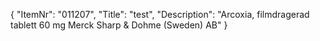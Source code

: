 {
  "ItemNr": "011207",
  "Title": "test",
  "Description": "Arcoxia, filmdragerad tablett 60 mg Merck Sharp & Dohme (Sweden) AB"
}